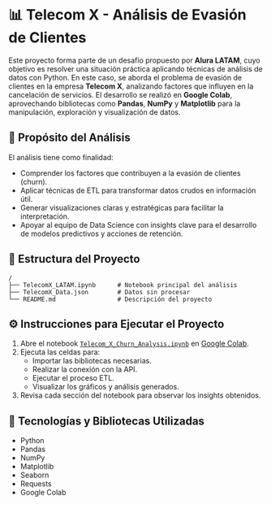 # 📊 Telecom X - Análisis de Evasión de Clientes

Este proyecto forma parte de un desafío propuesto por **Alura LATAM**, cuyo objetivo es resolver una situación práctica aplicando técnicas de análisis de datos con Python. En este caso, se aborda el problema de evasión de clientes en la empresa **Telecom X**, analizando factores que influyen en la cancelación de servicios. El desarrollo se realizó en **Google Colab**, aprovechando bibliotecas como **Pandas**, **NumPy** y **Matplotlib** para la manipulación, exploración y visualización de datos.

## 🎯 Propósito del Análisis

El análisis tiene como finalidad:

- Comprender los factores que contribuyen a la evasión de clientes (churn).
- Aplicar técnicas de ETL para transformar datos crudos en información útil.
- Generar visualizaciones claras y estratégicas para facilitar la interpretación.
- Apoyar al equipo de Data Science con insights clave para el desarrollo de modelos predictivos y acciones de retención.

## 📁 Estructura del Proyecto
```
/
├── TelecomX_LATAM.ipynb      # Notebook principal del análisis
├── TelecomX_Data.json        # Datos sin procesar
└── README.md                 # Descripción del proyecto
```

## ⚙️ Instrucciones para Ejecutar el Proyecto

1. Abre el notebook [`Telecom_X_Churn_Analysis.ipynb`](./TelecomX_LATAM.ipynb) en [Google Colab](https://colab.research.google.com/).
2. Ejecuta las celdas para:
   - Importar las bibliotecas necesarias.
   - Realizar la conexión con la API.
   - Ejecutar el proceso ETL.
   - Visualizar los gráficos y análisis generados.
3. Revisa cada sección del notebook para observar los insights obtenidos.

## 🧰 Tecnologías y Bibliotecas Utilizadas

- Python
- Pandas
- NumPy
- Matplotlib
- Seaborn
- Requests
- Google Colab
